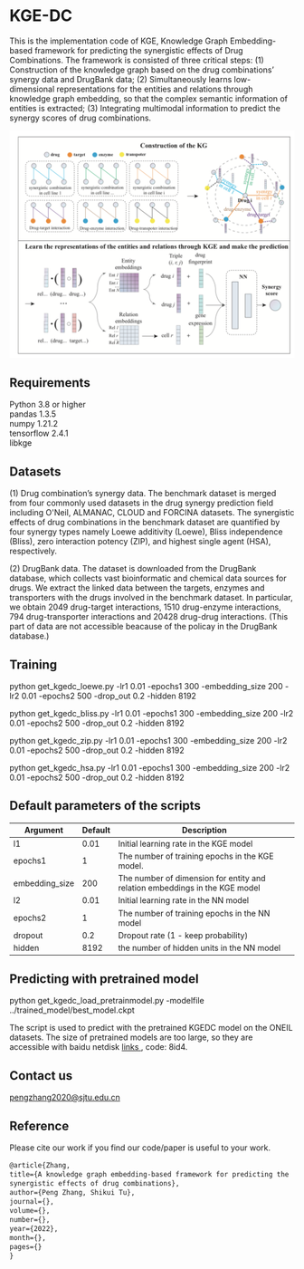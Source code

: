 # KGE-DC
This is the implementation code of KGE, Knowledge Graph Embedding-based framework for predicting the synergistic effects of Drug Combinations. The framework is consisted of three critical steps: (1) Construction of the knowledge graph based on the drug combinations’ synergy data and DrugBank data; (2) Simultaneously learns low-dimensional representations for the entities and relations through knowledge graph embedding, so that the complex semantic information of entities is extracted; (3) Integrating multimodal information to predict the synergy scores of drug combinations. 

![the schematic of KGE-DC](fig1.png)

## Requirements
Python 3.8 or higher  
pandas 1.3.5  
numpy 1.21.2  
tensorflow 2.4.1    
libkge

## Datasets
(1) Drug combination’s synergy data. The benchmark dataset is merged from four commonly used datasets in the drug synergy prediction field including O'Neil, ALMANAC, CLOUD and FORCINA datasets. The synergistic effects of drug combinations in the benchmark dataset are quantified by four synergy types namely Loewe additivity (Loewe), Bliss independence (Bliss), zero interaction potency (ZIP), and highest single agent (HSA), respectively. 

(2) DrugBank data. The dataset is downloaded from the DrugBank database, which collects vast bioinformatic and chemical data sources for drugs. We extract the linked data between the targets, enzymes and transporters with the drugs involved in the benchmark dataset. In particular, we obtain 2049 drug-target interactions, 1510 drug-enzyme interactions, 794 drug-transporter interactions and 20428 drug-drug interactions. (This part of data are not accessible beacause of the policay in the DrugBank database.)



## Training
python get_kgedc_loewe.py -lr1 0.01 -epochs1 300 -embedding_size 200  -lr2 0.01 -epochs2 500 -drop_out 0.2 -hidden 8192

python get_kgedc_bliss.py -lr1 0.01 -epochs1 300 -embedding_size 200  -lr2 0.01 -epochs2 500 -drop_out 0.2 -hidden 8192

python get_kgedc_zip.py -lr1 0.01 -epochs1 300 -embedding_size 200  -lr2 0.01 -epochs2 500 -drop_out 0.2 -hidden 8192

python get_kgedc_hsa.py -lr1 0.01 -epochs1 300 -embedding_size 200  -lr2 0.01 -epochs2 500 -drop_out 0.2 -hidden 8192

## Default parameters of the scripts
|Argument|Default|Description|
|---|---|----|
| l1|  0.01|  Initial learning rate in the KGE model|
| epochs1 |  1|  The number of training epochs in the KGE model. |
| embedding_size |  200|  The number of dimension for entity and relation embeddings in the KGE model|
| l2|  0.01|  Initial learning rate in the NN model|
| epochs2 |  1|  The number of training epochs in the NN model|
| dropout|  0.2|  Dropout rate (1 - keep probability) |
| hidden |  8192|  the number of hidden units in the NN model |


## Predicting with pretrained model
python get_kgedc_load_pretrainmodel.py -modelfile ../trained_model/best_model.ckpt  

The script is used to predict with the pretrained KGEDC model on the ONEIL datasets. The size of pretrained models are too large, so they are accessible with baidu netdisk [links ](https://pan.baidu.com/s/1W7958n5K_5J4xEXW_RcrHA ), code: 8id4.


## Contact us
pengzhang2020@sjtu.edu.cn

## Reference
Please cite our work if you find our code/paper is useful to your work.

```   
@article{Zhang, 
title={A knowledge graph embedding-based framework for predicting the synergistic effects of drug combinations}, 
author={Peng Zhang, Shikui Tu}, 
journal={}, 
volume={}, 
number={}, 
year={2022}, 
month={}, 
pages={} 
}
```
